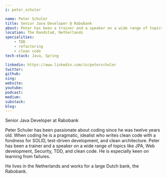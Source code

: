```yaml
---
i: peter_schuler

name: Peter Schuler
title: Senior Java Developer @ Rabobank
about: Peter has been a trainer and a speaker on a wide range of topics like JPA, Web development, Security, TDD, and clean code.
location: The Randstad, Netherlands
specialities:
    - TDD
    - refactoring
    - clean code
tech-stack: Java, Spring

linkedin: https://www.linkedin.com/in/peterschuler
twitter: 
github: 
xing: 
website: 
youtube: 
podcast: 
medium: 
substack: 
blog: 
---
```


Senior Java Developer at Rabobank



Peter Schuler has been passionate about coding since he was twelve years old. When coding he is a pragmatic, idealist who writes clean code with a fondness for SOLID, test-driven development, and clean architecture. Peter has been a trainer and a speaker on a wide range of topics like JPA, Web development, Security, TDD, and clean code. He is especially keen on learning from failures.

He lives in the Netherlands and works for a large Dutch bank, the Rabobank.
